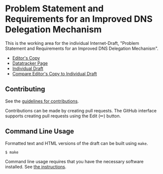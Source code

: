 # Problem Statement and Requirements for an Improved DNS Delegation Mechanism

This is the working area for the individual Internet-Draft, "Problem Statement and Requirements for an Improved DNS Delegation Mechanism".

* [Editor's Copy](https://moonshiner.github.io/draft-wirelela-deleg-requirements/)
* [Datatracker Page](https://datatracker.ietf.org/doc/draft-wirelela-deleg-requirements/)
* [Individual Draft](https://datatracker.ietf.org/doc/html/draft-wirelela-deleg-requirements/)
* [Compare Editor's Copy to Individual Draft](https://moonshiner.github.io/draft-wirelela-deleg-requirements/#go.draft-todo-yourname-protocol.diff)


## Contributing

See the
[guidelines for contributions](https://github.com/moonshiner/draft-wirelela-deleg-requirements/blob/main/CONTRIBUTING.md).

Contributions can be made by creating pull requests.
The GitHub interface supports creating pull requests using the Edit (✏) button.


## Command Line Usage

Formatted text and HTML versions of the draft can be built using `make`.

```sh
$ make
```

Command line usage requires that you have the necessary software installed.  See
[the instructions](https://github.com/martinthomson/i-d-template/blob/main/doc/SETUP.md).

